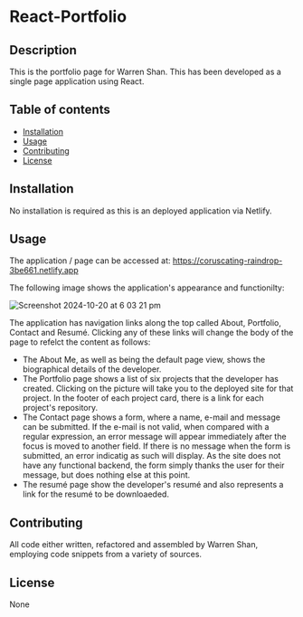 # React-Portfolio

## Description
This is the portfolio page for Warren Shan. This has been developed as a single page application using React.

## Table of contents
  - [Installation](#installation)
  - [Usage](#usage)
  - [Contributing](#contributing)
  - [License](#license)
  
## Installation
No installation is required as this is an deployed application via Netlify.  
  
## Usage
The application / page can be accessed at: https://coruscating-raindrop-3be661.netlify.app

The following image shows the application's appearance and functionilty:

![Screenshot 2024-10-20 at 6 03 21 pm](https://github.com/user-attachments/assets/f64ec164-f1b2-4e21-b432-803e45da55a4)


The application has navigation links along the top called About, Portfolio, Contact and Resumé. Clicking any of these links will change the body of the page to refelct the content as follows:

- The About Me, as well as being the default page view, shows the biographical details of the developer.
- The Portfolio page shows a list of six projects that the developer has created. Clicking on the picture will take you to the deployed site for that project. In the footer of each project card, there is a link for each project's repository.
- The Contact page shows a form, where a name, e-mail and message can be submitted. If the e-mail is not valid, when compared with a regular expression, an error message will appear immediately after the focus is moved to another field. If there is no message when the form is submitted, an error indicatig as such will display. As the site does not have any functional backend, the form simply thanks the user for their message, but does nothing else at this point.  
- The resumé page show the developer's resumé and also represents a link for the resumé to be downloaeded.

## Contributing
All code either written, refactored and assembled by Warren Shan, employing code snippets from a variety of sources.
  
## License
None
